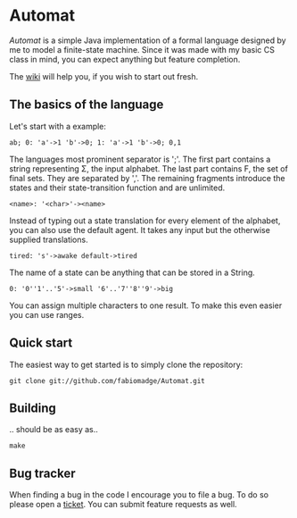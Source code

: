 # Automat

*Automat* is a simple Java implementation of a formal language designed by me to model a finite-state machine. Since it was made with my basic CS class in mind, you can expect anything but feature completion.

The [wiki](https://www.github.com/fabiomadge/Automat/wiki) will help you, if you wish to start out fresh.

## The basics of the language

Let's start with a example:

	ab; 0: 'a'->1 'b'->0; 1: 'a'->1 'b'->0; 0,1

The languages most prominent separator is ';'.
The first part contains a string representing Σ, the input alphabet.
The last part contains F, the set of final sets. They are separated by ','.
The remaining fragments introduce the states and their state-transition function and are unlimited.

	<name>: '<char>'-><name>

Instead of typing out a state translation for every element of the alphabet, you can also use the default agent. It takes any input but the otherwise supplied translations.

	tired: 's'->awake default->tired
	
The name of a state can be anything that can be stored in a String.

	0: '0''1'..'5'->small '6'..'7''8''9'->big

You can assign multiple characters to one result. To make this even easier you can use ranges.

## Quick start

The easiest way to get started is to simply clone the repository:

	git clone git://github.com/fabiomadge/Automat.git

## Building

.. should be as easy as..

	make

## Bug tracker

When finding a bug in the code I encourage you to file a bug. To do so please open a [ticket](https://github.com/fabiomadge/Automat/issues). You can submit feature requests as well.
